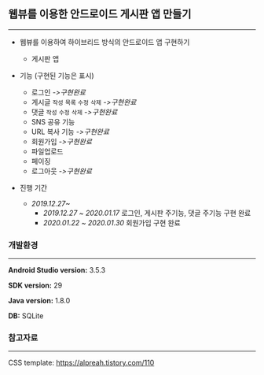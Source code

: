 ## 웹뷰를 이용한 안드로이드 게시판 앱 만들기

***

* 웹뷰를 이용하여 하이브리드 방식의 안드로이드 앱 구현하기

  * 게시판 앱

  

* 기능 (구현된 기능은 표시)

  * 로그인 *->구현완료* 
  * 게시글 `작성` `목록` `수정` `삭제`  *->구현완료* 
  * 댓글 `작성` `수정` `삭제` *->구현완료* 
  * SNS 공유 기능
  * URL 복사 기능 *->구현완료* 
  * 회원가입 *->구현완료*
  * 파일업로드
  * 페이징
  * 로그아웃 *->구현완료*

  

* 진행 기간

  * *2019.12.27~*
    * *2019.12.27 ~ 2020.01.17* 로그인, 게시판 주기능, 댓글 주기능 구현 완료
    * *2020.01.22 ~ 2020.01.30* 회원가입 구현 완료






### 개발환경

***

**Android Studio version:** 3.5.3

**SDK version:** 29

**Java version:** 1.8.0

**DB:** SQLite







### 참고자료

***

CSS template: <https://alpreah.tistory.com/110>

